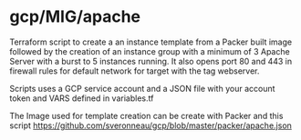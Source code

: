 # gcp/MIG/apache
Terraform script to create a an instance template from a Packer built image followed by the creation of an instance group with a minimum of 3 Apache Server with a burst to 5 instances running.  It also opens port 80 and 443 in firewall rules for default network for target with the tag webserver.

Scripts uses a GCP service account and a JSON file with your account token and VARS defined in variables.tf

The Image used for template creation can be create with Packer and this script 
https://github.com/sveronneau/gcp/blob/master/packer/apache.json
